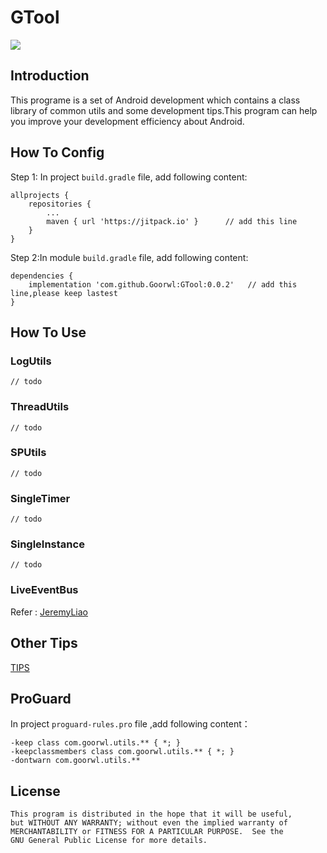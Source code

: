 # GTool 

[![](https://jitpack.io/v/Goorwl/GTool.svg)](https://jitpack.io/#Goorwl/GTool)

## Introduction	
   
This programe is a set of Android development which contains a class library of common utils and some development tips.This program can help you improve your development efficiency about Android.

## How To Config

Step 1: In project `build.gradle` file, add following content:

	allprojects {
		repositories {
			...
			maven { url 'https://jitpack.io' }		// add this line
		}
	}

Step 2:In module `build.gradle` file, add following content:

	dependencies {
		implementation 'com.github.Goorwl:GTool:0.0.2'   // add this line,please keep lastest
	}

## How To Use

### LogUtils

	// todo

### ThreadUtils

	// todo

### SPUtils

	// todo

### SingleTimer

	// todo

### SingleInstance

	// todo

### LiveEventBus

Refer : [JeremyLiao](https://github.com/JeremyLiao/LiveEventBus)

## Other Tips 

[TIPS](./TIPS.md)

## ProGuard

In project `proguard-rules.pro` file ,add following content：

	-keep class com.goorwl.utils.** { *; }
	-keepclassmembers class com.goorwl.utils.** { *; }
	-dontwarn com.goorwl.utils.**

## License

    This program is distributed in the hope that it will be useful,
    but WITHOUT ANY WARRANTY; without even the implied warranty of
    MERCHANTABILITY or FITNESS FOR A PARTICULAR PURPOSE.  See the
    GNU General Public License for more details.
